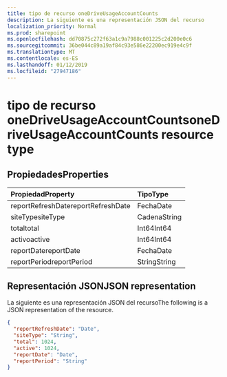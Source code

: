 ```yaml
---
title: tipo de recurso oneDriveUsageAccountCounts
description: La siguiente es una representación JSON del recurso
localization_priority: Normal
ms.prod: sharepoint
ms.openlocfilehash: dd70875c272f63a1c9a7988c001225c2d200e0c6
ms.sourcegitcommit: 36be044c89a19af84c93e586e22200ec919e4c9f
ms.translationtype: MT
ms.contentlocale: es-ES
ms.lasthandoff: 01/12/2019
ms.locfileid: "27947186"
---
```

# <a name="onedriveusageaccountcounts-resource-type"></a><span data-ttu-id="28b72-103">tipo de recurso oneDriveUsageAccountCounts</span><span class="sxs-lookup"><span data-stu-id="28b72-103">oneDriveUsageAccountCounts resource type</span></span>

## <a name="properties"></a><span data-ttu-id="28b72-104">Propiedades</span><span class="sxs-lookup"><span data-stu-id="28b72-104">Properties</span></span>

| <span data-ttu-id="28b72-105">Propiedad</span><span class="sxs-lookup"><span data-stu-id="28b72-105">Property</span></span>          | <span data-ttu-id="28b72-106">Tipo</span><span class="sxs-lookup"><span data-stu-id="28b72-106">Type</span></span>   |
| :---------------- | :----- |
| <span data-ttu-id="28b72-107">reportRefreshDate</span><span class="sxs-lookup"><span data-stu-id="28b72-107">reportRefreshDate</span></span> | <span data-ttu-id="28b72-108">Fecha</span><span class="sxs-lookup"><span data-stu-id="28b72-108">Date</span></span>   |
| <span data-ttu-id="28b72-109">siteType</span><span class="sxs-lookup"><span data-stu-id="28b72-109">siteType</span></span>          | <span data-ttu-id="28b72-110">Cadena</span><span class="sxs-lookup"><span data-stu-id="28b72-110">String</span></span> |
| <span data-ttu-id="28b72-111">total</span><span class="sxs-lookup"><span data-stu-id="28b72-111">total</span></span>             | <span data-ttu-id="28b72-112">Int64</span><span class="sxs-lookup"><span data-stu-id="28b72-112">Int64</span></span>  |
| <span data-ttu-id="28b72-113">activo</span><span class="sxs-lookup"><span data-stu-id="28b72-113">active</span></span>            | <span data-ttu-id="28b72-114">Int64</span><span class="sxs-lookup"><span data-stu-id="28b72-114">Int64</span></span>  |
| <span data-ttu-id="28b72-115">reportDate</span><span class="sxs-lookup"><span data-stu-id="28b72-115">reportDate</span></span>        | <span data-ttu-id="28b72-116">Fecha</span><span class="sxs-lookup"><span data-stu-id="28b72-116">Date</span></span>   |
| <span data-ttu-id="28b72-117">reportPeriod</span><span class="sxs-lookup"><span data-stu-id="28b72-117">reportPeriod</span></span>      | <span data-ttu-id="28b72-118">String</span><span class="sxs-lookup"><span data-stu-id="28b72-118">String</span></span> |

## <a name="json-representation"></a><span data-ttu-id="28b72-119">Representación JSON</span><span class="sxs-lookup"><span data-stu-id="28b72-119">JSON representation</span></span>

<span data-ttu-id="28b72-120">La siguiente es una representación JSON del recurso</span><span class="sxs-lookup"><span data-stu-id="28b72-120">The following is a JSON representation of the resource.</span></span>

<!-- {
  "blockType": "resource",
  "@odata.type": "microsoft.graph.oneDriveUsageAccountCounts"
} -->

```json
{
  "reportRefreshDate": "Date", 
  "siteType": "String", 
  "total": 1024, 
  "active": 1024, 
  "reportDate": "Date", 
  "reportPeriod": "String"
}
```
